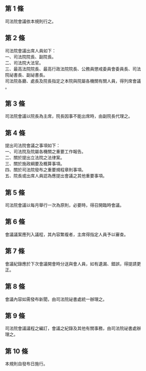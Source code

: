 第 1 條
-------
司法院會議依本規則行之。

第 2 條
-------
司法院會議出席人員如下：  
一、司法院院長、副院長。  
二、司法院大法官。  
三、最高法院院長、最高行政法院院長、公務員懲戒委員會委員長、司法  
    院祕書長、副祕書長。  
司法院各廳、處長及院長指定之本院與院屬各機關有關人員，得列席會議  
。

第 3 條
-------
司法院會議以院長為主席，院長因事不能出席時，由副院長代理之。

第 4 條
-------
提出司法院會議之事項如下：  
一、司法院及院屬各機關之重要工作報告。  
二、關於提出立法院之法律案。  
三、關於施政綱要及概算事項。  
四、關於司法院發布之重要規程章則事項。  
五、院長或出席人員認為應提出會議之其他重要事項。

第 5 條
-------
司法院會議以每月舉行一次為原則，必要時，得召開臨時會議。

第 6 條
-------
會議議案應列入議程，其內容繁複者，主席得指定人員予以審查。

第 7 條
-------
會議紀錄應於下次會議開會時分送與會人員，如有遺漏、錯誤，得提請更  
正。

第 8 條
-------
會議內容如需發布新聞，由司法院祕書處統一辦理之。

第 9 條
-------
司法院會議議程之編訂，會議之紀錄及其他有關事務，由司法院祕書處辦  
理之。

第 10 條
--------
本規則自發布日施行。

